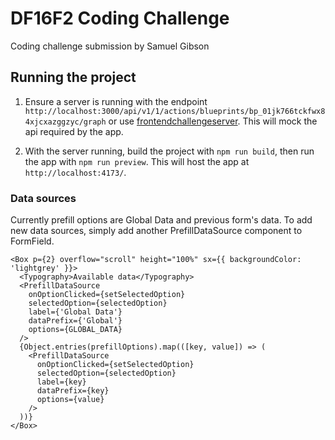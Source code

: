 # DF16F2 Coding Challenge

Coding challenge submission by Samuel Gibson

## Running the project

1. Ensure a server is running with the endpoint `http://localhost:3000/api/v1/1/actions/blueprints/bp_01jk766tckfwx84xjcxazggzyc/graph`
   or use [frontendchallengeserver](https://github.com/mosaic-avantos/frontendchallengeserver). This will mock the api required by the app.

2. With the server running, build the project with `npm run build`, then run the app with `npm run preview`. This will host the app at `http://localhost:4173/`.

### Data sources

Currently prefill options are Global Data and previous form's data. To add new data sources, simply add another PrefillDataSource component to FormField.

```tsx
<Box p={2} overflow="scroll" height="100%" sx={{ backgroundColor: 'lightgrey' }}>
  <Typography>Available data</Typography>
  <PrefillDataSource
    onOptionClicked={setSelectedOption}
    selectedOption={selectedOption}
    label={'Global Data'}
    dataPrefix={'Global'}
    options={GLOBAL_DATA}
  />
  {Object.entries(prefillOptions).map(([key, value]) => (
    <PrefillDataSource
      onOptionClicked={setSelectedOption}
      selectedOption={selectedOption}
      label={key}
      dataPrefix={key}
      options={value}
    />
  ))}
</Box>
```
